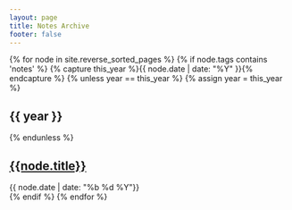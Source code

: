 ```yaml
---
layout: page
title: Notes Archive
footer: false
---
```


<div id="blog-archives">
{% for node in site.reverse_sorted_pages %}
{% if node.tags contains 'notes' %}
{% capture this_year %}{{ node.date | date: "%Y" }}{% endcapture %}
{% unless year == this_year %}
  {% assign year = this_year %}
  <h2>{{ year }}</h2>
{% endunless %}
  <article>
    <h1><a href="{{node.url}}">{{node.title}}</a></h1>
    <time datetime="{{ node.date | datetime | date_to_xmlschema }}" pubdate>{{ node.date | date: "<span class='month'>%b</span> <span class='day'>%d</span> <span class='year'>%Y</span>"}}</time>
  </article>
{% endif %}
{% endfor %}
</div>
